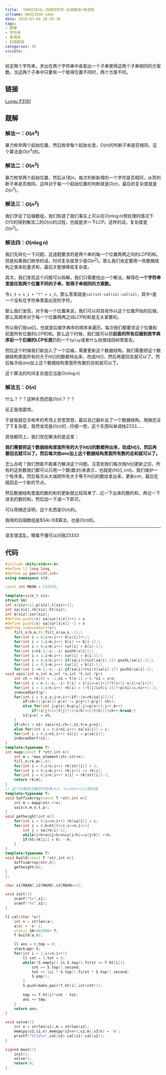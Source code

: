 ```yaml
---
title: 「HAOI2016」找相同字符-后缀数组+单调栈
urlname: HAOI2016-same
date: 2018-07-04 20:39:30
tags:
- 题解
- 字符串
- 单调栈
- 后缀数组
categories: OI
visible:
---
```


给定两个字符串，求出在两个字符串中各取出一个子串使得这两个子串相同的方案数。当这两个子串中只要有一个取得位置不同时，两个方案不同。

<!-- more -->

## 链接

[Luogu P3181](https://www.luogu.org/problemnew/show/P3181)

## 题解

### 解法一：$O(n^4)$

暴力枚举两个起始位置，然后枚举每个起始长度，$O(n)$的判断子串是否相同，这个算法是$O(n^4)$的。

### 解法二：$O(n^3)$

暴力枚举两个起始位置，然后从$1$到$n$，每次判断新增的一个字符是否相同，从而判断子串是否相同。这样对于每一个起始位置的判断就是$O(n)$，最后的复杂度就是$O(n^3)$。

### 解法三：$O(n^2)$

我们学会了后缀数组，我们知道了我们事实上可以在$O(n\log n)$预处理的情况下$O(1)$的得到解法二的$O(n)$的过程，也就是求一下$LCP$。这样的话，复杂度是$O(n^2)$。

### 解法四：$O(n \log n)$

我们先转化一下问题。这道题要求的是两个串的每一个位置两两之间的$LCP$的和。但是如果我们枚举的话，时间复杂度至少是$O(n^2)$。那么我们肯定要用一些数据结构之类来批量求和，最后才能够降低复杂度。

其次，我们发现这个问题可以拆解。我们只需要找出一个解法，解得在**一个字符串里面任取两个位置不同的子串，取得子串相同的方案数。**

令`s_3 = s_1 + "?" + s_2`，那么答案就是`cal(s3)-cal(s1)-cal(s2)`，其中`?`是一个没有在字符串里面出现的字符。

那么我们发现，对于每一个位置来说，我们可以将其视作以这个位置开始的后缀，那么其顺序对于每一个位置两两之间$LCP$的和是无关紧要的。

所以我们按$sa[i]$，也就是后缀字典序的顺序来遍历。每次我们都要求这个位置和前面所有位置的$LCP$的和。那么这个时候，我们就可以把**前面的所有后缀到按字典序前一个后缀的LCP长度**扔到一个`Splay`或者什么权值线段树里面去。

然后这个时候我们新加入了一个后缀，需要更新这个数据结构。我们需要把这个数据结构里面所有的大于$ht[i]$的数都拎出来，改成$ht[i]$，然后再塞回去就可以了。然后每次给$ans$加上这个数据结构里面所有数的总和就可以了。

这个算法的时间复杂度应当是$O(n \log n)$

### 解法五：$O(n)$

什么？？？这种东西还能$O(n)$？？？

反正我很震惊。

于是我就在合格考的考场上苦思冥想，最后自己脑补出了一个数据结构。用摊还证了下复杂度，竟然发现是$O(n)$的...仔细一想，这个东西叫单调栈2333......

其他都同上，我们现在解决的是这里：

**我们需要把这个数据结构里面所有的大于$ht[i]$的数都拎出来，改成$ht[i]$，然后再塞回去就可以了。然后每次给$ans$加上这个数据结构里面所有数的总和就可以了。**

怎么办呢？我们想能不能暴力解决这个问题。注意到我们每次用$ht[i]$更新之后，所有的这些数我们都可以只用一个数(数对)来表示，也就是$(ht[i],cnt)$。我们维护一个有序表。然后每次从大端把所有大于等于$ht[i]$的数给拿出来，更新$cnt$，最后在插回去一个新的节点。

然后数据结构里面的数的和的更新就比较简单了...记一下出来的数的和，再记一下进去的数的和，然后加一下减一下即可。

可以用摊还证明，这个东西是$O(n)$的。

我用的后缀数组是$SA\-IS$算法，也是$O(n)$的。

- - -

语言很混乱，哪看不懂可以问我23333

## 代码


```cpp
#include <bits/stdc++.h>
#define ll long long
#define pp pair<int,int>
using namespace std;

const int MAXN = 233333;

template<size_t siz>
struct SA{
int s[siz<<1],p[siz],t[siz<<1];
int sa[siz],rk[siz],ht[siz];
int b[siz],cur[siz];
#define pushL(x) sa[cur[s[x]]++] = x
#define pushS(x) sa[cur[s[x]]--] = x
#define inducedSort(v)\
    fill_n(b,m,0),fill_n(sa,n,-1);\
    for(int i = 0;i<n;i++) b[s[i]]++;\
    for(int i = 1;i<m;i++) b[i] += b[i-1];\
    for(int i = 0;i<m;i++) cur[i] = b[i]-1;\
    for(int i=n1-1;~i;--i) pushS(v[i]);\
    for(int i = 1;i<m;i++) cur[i] = b[i-1];\
    for(int i = 0;i<n;i++) if(sa[i]>0&&t[sa[i]-1]) pushL(sa[i]-1);\
    for(int i = 0;i<m;i++) cur[i] = b[i]-1;\
    for(int i =n-1;~i;--i) if(sa[i]>0&&!t[sa[i]-1]) pushS(sa[i]-1);
void sais(int n,int m,int *s,int *t,int *p){
    int ch = rk[0] = -1,n1 = t[n-1] = 0,*s1 = s+n;
    for(int i = n-2;~i;--i) t[i] = s[i]==s[i+1]?t[i+1]:s[i]>s[i+1];
    for(int i = 1;i<n;i++) rk[i] = (!t[i]&&t[i-1])?(p[n1]=i,n1++):-1;
    inducedSort(p);
    for(int i = 0,x,y;i<n;i++)if(~(x=rk[sa[i]])){
        if(ch<1||p[x+1]-p[x] != p[y+1]-p[y]) ch++;
        else for(int j=p[x],k=p[y];j<=p[x+1];j++,k++)
            if((s[j]<<1|t[j])!=(s[k]<<1|t[k])){ch++;break;}
        s1[y=x] = ch;
    }
    if(ch+1 < n1) sais(n1,ch+1,s1,t+n,p+n1);
    else for(int i = 0;i<n1;i++) sa[s1[i]] = i;
    for(int i = 0;i<n1;i++) s1[i] = p[sa[i]];
    inducedSort(s1);
}
template<typename T>
int mapp(const T *str,int n){
    int m = *max_element(str,str+n);
    fill_n(rk,m+1,0);
    for(int i = 0;i<n;i++) rk[str[i]] = 1;
    for(int i = 0;i<m;i++) rk[i+1] += rk[i];
    for(int i = 0;i<n;i++) s[i] = rk[str[i]]-1;
    return rk[m];
}
// 这个时候传正确的字符串大小，++n对str[n]做处理
template<typename T>
void SuffixArray(const T *str,int n){
    int m = mapp(str,++n);
    sais(n,m,s,t,p);
}
void getheight(int n){
    for(int i = 0;i<=n;i++) rk[sa[i]] = i;
    for(int i = 0,h=ht[0]=0;i<=n;i++){
        int j = sa[rk[i]-1];
        while(i+h<n&&j+h<n&&s[i+h]==s[j+h]) ++h;
        if(ht[rk[i]] = h) --h;
    } 
}
template<typename T>
void build(const T *str,int n){
    SuffixArray(str,n);
    getheight(n);
}
};

char s1[MAXN],s2[MAXN],s3[MAXN<<1];

void init(){
    scanf("%s",s1);
    scanf("%s",s2);
}

ll cal(char *a){
    int n = strlen(a);
    a[n] = 'A'-1;
    static SA<401000> T;
    T.build(a,n);

    ll ans = 0,tmp = 0;
    stack<pp> S;
    for(int i = 1;i<=n;i++){
        ll cnt = 1,tot = 0;
        while(!S.empty() && S.top().first >= T.ht[i]){
            cnt += S.top().second;
            tot += 1LL * S.top().first * S.top().second;
            S.pop();
        }
        S.push(make_pair(T.ht[i],int(cnt)));
        
        tmp += T.ht[i]*cnt - tot;
        ans += tmp;
    }
    return ans;
}

void solve(){
    int n = strlen(s1),m = strlen(s2);
    memcpy(s3,s1,n),memcpy(s3+n+1,s2,m);s3[n] = 'A';
    printf("%lld\n",cal(s3)-cal(s1)-cal(s2));
}

signed main(){
    init();
    solve();
    return 0;
}
```

